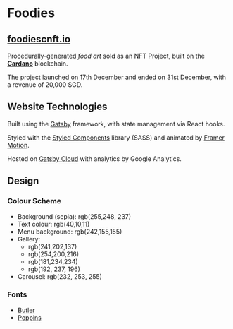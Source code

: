# Foodies
## [**foodiescnft.io**](https://foodiescnft.io)

Procedurally-generated *food art* sold as an NFT Project, built on the [**Cardano**](https://cardano.org/) blockchain. 

The project launched on 17th December and ended on 31st December, with a revenue of 20,000 SGD.

## Website Technologies
Built using the [Gatsby](https://www.gatsbyjs.com/) framework, with state management via React hooks.

Styled with the [Styled Components](https://styled-components.com/) library (SASS) and animated by [Framer Motion](https://www.framer.com/motion/).

Hosted on [Gatsby Cloud](https://www.gatsbyjs.com/products/cloud/) with analytics by Google Analytics.

## Design
### Colour Scheme
- Background (sepia): rgb(255,248, 237)
- Text colour: rgb(40,10,11)
- Menu background: rgb(242,155,155)
- Gallery:
  - rgb(241,202,137)
  - rgb(254,200,216)
  - rgb(181,234,234)
  - rgb(192, 237, 196)
- Carousel: rgb(232, 253, 255)

### Fonts
- [Butler](http://fabiandesmet.com/portfolio/butler-font/)
- [Poppins](https://www.typewolf.com/poppins)

